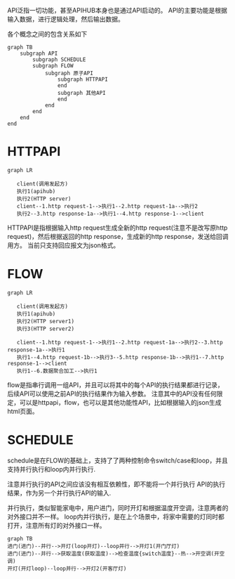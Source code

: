 API泛指一切功能，甚至APIHUB本身也是通过API启动的。
API的主要功能是根据输入数据，进行逻辑处理，然后输出数据。

各个概念之间的包含关系如下
```mermaid
graph TB
    subgraph API
        subgraph SCHEDULE
        subgraph FLOW
            subgraph 原子API
                subgraph HTTPAPI
                end      
                subgraph 其他API
                end                                   
            end          
        end                
    end
end
```
# HTTPAPI
```mermaid
graph LR

   client(调用发起方)
   执行1(apihub)
   执行2(HTTP server)
   client--1.http request-1-->执行1--2.http request-1a-->执行2
   执行2--3.http response-1a-->执行1--4.http response-1-->client
```
HTTPAPI是指根据输入http request生成全新的http request(注意不是改写原http request)，然后根据返回的http response，生成新的http response，发送给回调用方。
当前只支持回应报文为json格式。


# FLOW
```mermaid
graph LR

   client(调用发起方)
   执行1(apihub)
   执行2(HTTP server1)
   执行3(HTTP server2)

   client--1.http request-1-->执行1--2.http request-1a-->执行2--3.http response-1a-->执行1
   执行1--4.http request-1b-->执行3--5.http response-1b-->执行1--7.http response-1-->client
   执行1--6.数据聚合加工-->执行1
```
flow是指串行调用一组API，并且可以将其中的每个API的执行结果都进行记录，后续API可以使用之前API的执行结果作为输入参数。
注意其中的API没有任何限定，可以是httpapi，flow，也可以是其他功能性API，比如根据输入的json生成html页面。
# SCHEDULE
schedule是在FLOW的基础上，支持了了两种控制命令switch/case和loop，并且支持并行执行和loop内并行执行.

注意并行执行的API之间应该没有相互依赖性，即不能将一个并行执行
API的执行结果，作为另一个并行执行API的输入.

并行执行，类似智能家电中，用户进门，同时开灯和根据温度开空调，注意两者的对外接口并不一样。
loop内并行执行，是在上个场景中，将家中需要的灯同时都打开，注意所有灯的对外接口一样。

```mermaid
graph TB
进门(进门)--并行-->开灯(loop开灯)--loop并行-->开灯1(开门厅灯)
进门(进门)--并行-->获取温度(获取温度)-->检查温度{switch温度}--热-->开空调(开空调)
开灯(开灯loop)--loop并行-->开灯2(开客厅灯)
```